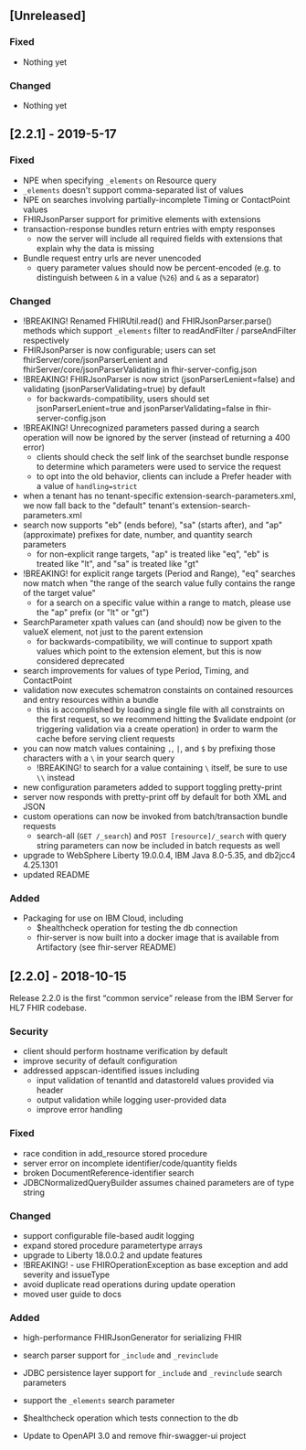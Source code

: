 ## [Unreleased]

### Fixed
* Nothing yet

### Changed
* Nothing yet

## [2.2.1] - 2019-5-17

### Fixed
* NPE when specifying `_elements` on Resource query
* `_elements` doesn't support comma-separated list of values
* NPE on searches involving partially-incomplete Timing or ContactPoint values
* FHIRJsonParser support for primitive elements with extensions
* transaction-response bundles return entries with empty responses
  * now the server will include all required fields with extensions that explain why the data is missing
* Bundle request entry urls are never unencoded
  * query parameter values should now be percent-encoded (e.g. to distinguish between `&` in a value (`%26`) and `&` as a separator)

### Changed
* !BREAKING! Renamed FHIRUtil.read() and FHIRJsonParser.parse() methods which support `_elements` filter to readAndFilter / parseAndFilter respectively
* FHIRJsonParser is now configurable; users can set fhirServer/core/jsonParserLenient and fhirServer/core/jsonParserValidating in fhir-server-config.json
* !BREAKING! FHIRJsonParser is now strict (jsonParserLenient=false) and validating (jsonParserValidating=true) by default
  * for backwards-compatibility, users should set jsonParserLenient=true and jsonParserValidating=false in fhir-server-config.json
* !BREAKING! Unrecognized parameters passed during a search operation will now be ignored by the server (instead of returning a 400 error)
  * clients should check the self link of the searchset bundle response to determine which parameters were used to service the request
  * to opt into the old behavior, clients can include a Prefer header with a value of `handling=strict`
* when a tenant has no tenant-specific extension-search-parameters.xml, we now fall back to the "default" tenant's extension-search-parameters.xml
* search now supports "eb" (ends before), "sa" (starts after), and "ap" (approximate) prefixes for date, number, and quantity search parameters
  * for non-explicit range targets, "ap" is treated like "eq", "eb" is treated like "lt", and "sa" is treated like "gt"
* !BREAKING! for explicit range targets (Period and Range), "eq" searches now match when "the range of the search value fully contains the range of the target value"
  * for a search on a specific value within a range to match, please use the "ap" prefix (or "lt" or "gt")
* SearchParameter xpath values can (and should) now be given to the valueX element, not just to the parent extension
  * for backwards-compatibility, we will continue to support xpath values which point to the extension element, but this is now considered deprecated
* search improvements for values of type Period, Timing, and ContactPoint
* validation now executes schematron constaints on contained resources and entry resources within a bundle
  * this is accomplished by loading a single file with all constraints on the first request, so we recommend hitting the $validate endpoint (or triggering validation via a create operation) in order to warm the cache before serving client requests
* you can now match values containing `,`, `|`, and `$` by prefixing those characters with a `\` in your search query
  * !BREAKING! to search for a value containing `\` itself, be sure to use `\\` instead
* new configuration parameters added to support toggling pretty-print
* server now responds with pretty-print off by default for both XML and JSON
* custom operations can now be invoked from batch/transaction bundle requests
  * search-all (`GET /_search`) and `POST [resource]/_search` with query string parameters can now be included in batch requests as well
* upgrade to WebSphere Liberty 19.0.0.4, IBM Java 8.0-5.35, and db2jcc4 4.25.1301
* updated README

### Added
* Packaging for use on IBM Cloud, including
  * $healthcheck operation for testing the db connection
  * fhir-server is now built into a docker image that is available from Artifactory (see fhir-server README)

## [2.2.0] - 2018-10-15
Release 2.2.0 is the first <q>common service</q> release from the IBM Server for HL7 FHIR codebase.

### Security
* client should perform hostname verification by default
* improve security of default configuration
* addressed appscan-identified issues including
  * input validation of tenantId and datastoreId values provided via header
  * output validation while logging user-provided data
  * improve error handling

### Fixed
* race condition in add_resource stored procedure
* server error on incomplete identifier/code/quantity fields
* broken DocumentReference-identifier search
* JDBCNormalizedQueryBuilder assumes chained parameters are of type string

### Changed
* support configurable file-based audit logging
* expand stored procedure parametertype arrays
* upgrade to Liberty 18.0.0.2 and update features
* !BREAKING! - use FHIROperationException as base exception and add severity and issueType
* avoid duplicate read operations during update operation
* moved user guide to docs

### Added
* high-performance FHIRJsonGenerator for serializing FHIR
* search parser support for `_include` and `_revinclude`
* JDBC persistence layer support for `_include` and `_revinclude` search parameters
* support the `_elements` search parameter
* $healthcheck operation which tests connection to the db

* Update to OpenAPI 3.0 and remove fhir-swagger-ui project
